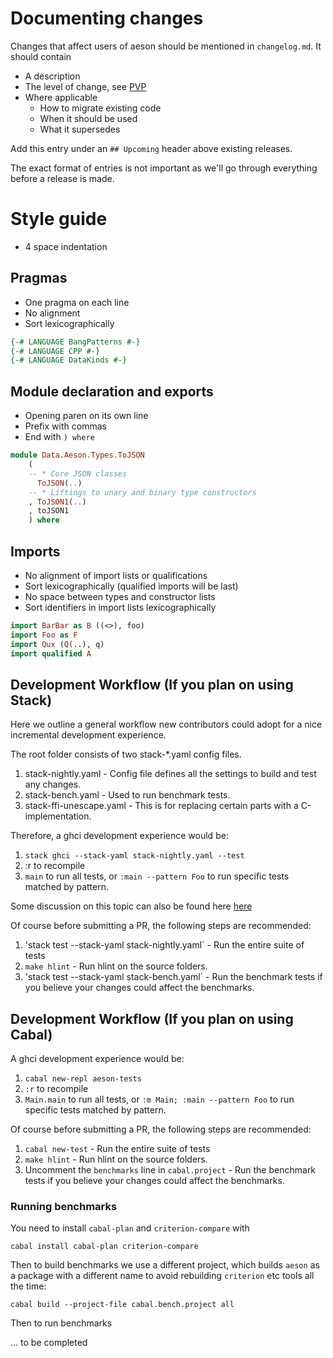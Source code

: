 # Documenting changes

Changes that affect users of aeson should be mentioned in `changelog.md`. It should contain
* A description
* The level of change, see [PVP](https://wiki.haskell.org/Package_versioning_policy)
* Where applicable
  * How to migrate existing code
  * When it should be used
  * What it supersedes

Add this entry under an `## Upcoming` header above existing releases.

The exact format of entries is not important as we'll go through everything before a release is made.

# Style guide

* 4 space indentation

## Pragmas

* One pragma on each line
* No alignment
* Sort lexicographically

```haskell
{-# LANGUAGE BangPatterns #-}
{-# LANGUAGE CPP #-}
{-# LANGUAGE DataKinds #-}
```

## Module declaration and exports

* Opening paren on its own line
* Prefix with commas
* End with `) where`

```haskell
module Data.Aeson.Types.ToJSON
    (
    -- * Core JSON classes
      ToJSON(..)
    -- * Liftings to unary and binary type constructors
    , ToJSON1(..)
    , toJSON1
    ) where
```

## Imports

* No alignment of import lists or qualifications
* Sort lexicographically (qualified imports will be last)
* No space between types and constructor lists
* Sort identifiers in import lists lexicographically

```haskell
import BarBar as B ((<>), foo)
import Foo as F
import Qux (Q(..), q)
import qualified A
```

## Development Workflow (If you plan on using Stack)

Here we outline a general workflow new contributors could adopt for a nice incremental development experience.

The root folder consists of two stack-*.yaml config files.

1. stack-nightly.yaml - Config file defines all the settings to build and test any changes.
2. stack-bench.yaml - Used to run benchmark tests.
3. stack-ffi-unescape.yaml - This is for replacing certain parts with a C-implementation.

Therefore, a ghci development experience would be:

1. `stack ghci --stack-yaml stack-nightly.yaml --test`
2. :r to recompile
3. `main` to run all tests, or `:main --pattern Foo` to run specific tests matched by pattern.

Some discussion on this topic can also be found here [here](https://github.com/bos/aeson/issues/733)

Of course before submitting a PR, the following steps are recommended:

1. 'stack test --stack-yaml stack-nightly.yaml` - Run the entire suite of tests
2. `make hlint` - Run hlint on the source folders.
3. 'stack test --stack-yaml stack-bench.yaml` - Run the benchmark tests if you believe your changes could affect the benchmarks.

## Development Workflow (If you plan on using Cabal)

A ghci development experience would be:

1. `cabal new-repl aeson-tests`
2. `:r` to recompile
3. `Main.main`  to run all tests, or `:m Main; :main --pattern Foo` to run specific tests matched by pattern.

Of course before submitting a PR, the following steps are recommended:

1. `cabal new-test` - Run the entire suite of tests
2. `make hlint` - Run hlint on the source folders.
3. Uncomment the `benchmarks` line in `cabal.project` - Run the benchmark tests if you believe your changes could affect the benchmarks.

### Running benchmarks

You need to install `cabal-plan` and `criterion-compare` with

```
cabal install cabal-plan criterion-compare
```

Then to build benchmarks we use a different project, which builds
`aeson` as a package with a different name to avoid rebuilding `criterion`
etc tools all the time:

```
cabal build --project-file cabal.bench.project all
```

Then to run benchmarks

... to be completed
